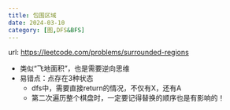 ```yaml
---
title: 包围区域
date: 2024-03-10
category: [图,DFS&BFS]
---
```


url: https://leetcode.com/problems/surrounded-regions



- 类似“飞地面积”，也是需要逆向思维
- 易错点：点存在3种状态
  - dfs中，需要直接return的情况，不仅有X，还有A
  - 第二次遍历整个棋盘时，一定要记得替换的顺序也是有影响的！



